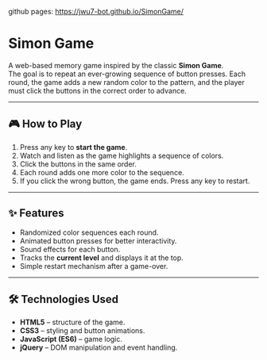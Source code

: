 github pages: https://jwu7-bot.github.io/SimonGame/

# Simon Game 

A web-based memory game inspired by the classic **Simon Game**.  
The goal is to repeat an ever-growing sequence of button presses. Each round, the game adds a new random color to the pattern, and the player must click the buttons in the correct order to advance.

---

## 🎮 How to Play
1. Press any key to **start the game**.
2. Watch and listen as the game highlights a sequence of colors.
3. Click the buttons in the same order.
4. Each round adds one more color to the sequence.
5. If you click the wrong button, the game ends. Press any key to restart.

---

## ✨ Features
- Randomized color sequences each round.
- Animated button presses for better interactivity.
- Sound effects for each button.
- Tracks the **current level** and displays it at the top.
- Simple restart mechanism after a game-over.

---

## 🛠️ Technologies Used
- **HTML5** – structure of the game.
- **CSS3** – styling and button animations.
- **JavaScript (ES6)** – game logic.
- **jQuery** – DOM manipulation and event handling.
